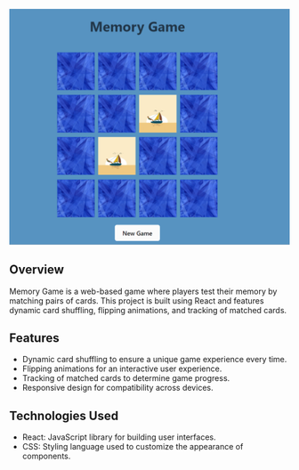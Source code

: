 ![Memory Game Screenshot](https://raw.githubusercontent.com/chameleon505/memory-game/main/public/mg_screen.png?token=GHSAT0AAAAAACQIKBB6HS5QSXYLXDGOLIFKZQF7GGA)


## Overview
Memory Game is a web-based game where players test their memory by matching pairs of cards. This project is built using React and features dynamic card shuffling, flipping animations, and tracking of matched cards.

## Features
- Dynamic card shuffling to ensure a unique game experience every time.
- Flipping animations for an interactive user experience.
- Tracking of matched cards to determine game progress.
- Responsive design for compatibility across devices.

## Technologies Used
- React: JavaScript library for building user interfaces.
- CSS: Styling language used to customize the appearance of components.

